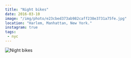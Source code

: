 ```yaml
---
title: "Night bikes"
date: 2016-03-10
image: "/img/photo/e23cbed373ab982caff238e3731a75fe.jpg"
location: "Harlem, Manhattan, New York."
instagram: true
tags:
 - nyc
---
```


![Night bikes](/img/photo/e23cbed373ab982caff238e3731a75fe.jpg)
